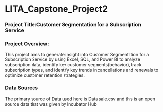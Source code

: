 # LITA_Capstone_Project2
### Project Title:Customer Segmentation for a Subscription Service 

### Project Overview:
This project aims to generate insight into Customer Segmentation for a Subscription Service by using Excel, SQL, and Power BI to analyze subscription data, identify key customer segments(behavior), track subscription types, and identify key trends in cancellations and renewals to optimize customer retention strategies.

### Data Sources
The primary source of Data used here is Data sale.csv and this is an open source data that was given by Incubator Hub 
